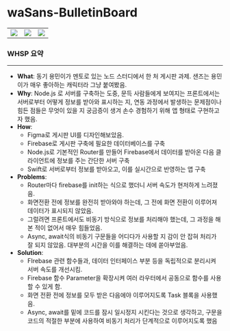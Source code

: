 # waSans-BulletinBoard
<table>
   <tr>
      <td><img src="https://user-images.githubusercontent.com/58936172/214508617-04c3c50b-4731-4916-a505-6a995a526536.png"></td><td><img src="https://user-images.githubusercontent.com/58936172/214508732-dfbb193a-ba87-4e17-9874-486a85d27a95.png"></td><td><img src="https://user-images.githubusercontent.com/58936172/214510179-3dabd165-3c09-477d-82a4-b81abd6f6602.png"></td>
   </tr>
</table>
   
   



### WHSP 요약
***
- **What**: 동기 용민이가 멘토로 있는 노드 스터디에서 한 처 게시판 과제. 샌즈는 용민이가 매우 좋아하는 캐릭터라 그냥 붙여봤음.
- **Why**: Node.js 로 서버를 구축하는 도중, 문득 사람들에게 보여지는 프론트에서는 서버로부터 어떻게 정보를 받아와 표시하는 지, 연동 과정에서 발생하는 문제점이나 힘든 점들은 무엇이 있을 지 궁금증이 생겨 손수 경험하기 위해 앱 형태로 구현하고자 했음.
- **How**: 
  - Figma로 게시판 UI를 디자인해보았음.
  - Firebase로 게시판 구축에 필요한 데이터베이스를 구축
  - Node.js로 기본적인 Router를 만들어 Firebase에서 데이터를 받아온 다음 클라이언트에 정보를 주는 간단한 서버 구축
  - Swift로 서버로부터 정보를 받아오고, 이를 실시간으로 반영하는 앱 구축
- **Problems**:
  - Router마다 firebase를 init하는 식으로 했더니 서버 속도가 현저하게 느려졌음.
  - 화면전환 전에 정보를 완전히 받아와야 하는데, 그 전에 화면 전환이 이루어져 데이터가 표시되지 않았음.
  - 그럴려면 프론트에서도 비동기 방식으로 정보를 처리해야 했는데, 그 과정을 해본 적이 없어서 매우 힘들었음. 
  - Async, await식의 비동기 구문들을 어디다가 사용할 지 감이 안 잡혀 처리가 잘 되지 않았음. 대부분의 시간을 이를 해결하는 데에 쏟아부었음.
- **Solution**:
  - FIrebase 관련 함수들과, 데이터 인터페이스 부분 등을 독립적으로 분리시켜 서버 속도를 개선시킴.
  - Firebase 함수 Parameter을 확장시켜 여러 라우터에서 공동으로 함수를 사용할 수 있게 함.
  - 화면 전환 전에 정보를 모두 받은 다음에야 이루어지도록 Task 블록을 사용했음.
  - Async, await를 밑에 코드를 잠시 일시정지 시킨다는 것으로 생각하고, 구문을 코드의 적절한 부분에 사용하여 비동기 처리가 단계적으로 이루어지도록 했음
